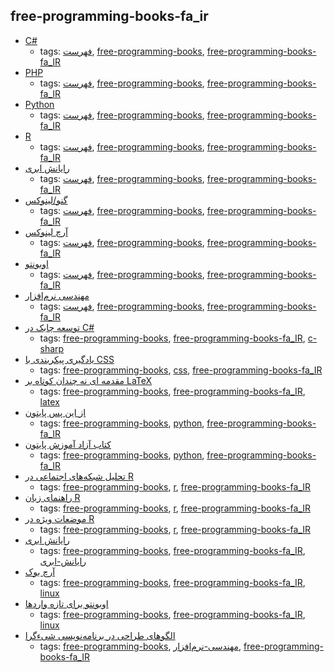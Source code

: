 free-programming-books-fa_ir
---
* [C#](#c-sharp)
    * tags: [فهرست](../tags/فهرست.md), [free-programming-books](../tags/free-programming-books.md), [free-programming-books-fa_IR](../tags/free-programming-books-fa_IR.md)
* [PHP](#php)
    * tags: [فهرست](../tags/فهرست.md), [free-programming-books](../tags/free-programming-books.md), [free-programming-books-fa_IR](../tags/free-programming-books-fa_IR.md)
* [Python](#python)
    * tags: [فهرست](../tags/فهرست.md), [free-programming-books](../tags/free-programming-books.md), [free-programming-books-fa_IR](../tags/free-programming-books-fa_IR.md)
* [R](#r)
    * tags: [فهرست](../tags/فهرست.md), [free-programming-books](../tags/free-programming-books.md), [free-programming-books-fa_IR](../tags/free-programming-books-fa_IR.md)
* [رایانش ابری](#%D8%B1%D8%A7%DB%8C%D8%A7%D9%86%D8%B4-%D8%A7%D8%A8%D8%B1%DB%8C)
    * tags: [فهرست](../tags/فهرست.md), [free-programming-books](../tags/free-programming-books.md), [free-programming-books-fa_IR](../tags/free-programming-books-fa_IR.md)
* [گنو/لینوکس](#%DA%AF%D9%86%D9%88%D9%84%DB%8C%D9%86%D9%88%DA%A9%D8%B3)
    * tags: [فهرست](../tags/فهرست.md), [free-programming-books](../tags/free-programming-books.md), [free-programming-books-fa_IR](../tags/free-programming-books-fa_IR.md)
* [آرچ لینوکس](#%D8%A2%D8%B1%DA%86-%D9%84%DB%8C%D9%86%D9%88%DA%A9%D8%B3)
    * tags: [فهرست](../tags/فهرست.md), [free-programming-books](../tags/free-programming-books.md), [free-programming-books-fa_IR](../tags/free-programming-books-fa_IR.md)
* [اوبونتو](#%D8%A7%D9%88%D8%A8%D9%88%D9%86%D8%AA%D9%88)
    * tags: [فهرست](../tags/فهرست.md), [free-programming-books](../tags/free-programming-books.md), [free-programming-books-fa_IR](../tags/free-programming-books-fa_IR.md)
* [مهندسی نرم‌افزار](#%D9%85%D9%87%D9%86%D8%AF%D8%B3%DB%8C-%D9%86%D8%B1%D9%85%E2%80%8C%D8%A7%D9%81%D8%B2%D8%A7%D8%B1)
    * tags: [فهرست](../tags/فهرست.md), [free-programming-books](../tags/free-programming-books.md), [free-programming-books-fa_IR](../tags/free-programming-books-fa_IR.md)
* [توسعه چابک در C#](http://agiledevelopment.ir/ebook/)
    * tags: [free-programming-books](../tags/free-programming-books.md), [free-programming-books-fa_IR](../tags/free-programming-books-fa_IR.md), [c-sharp](../tags/c-sharp.md)
* [یادگیری پیکربندی با CSS](http://fa.learnlayout.com)
    * tags: [free-programming-books](../tags/free-programming-books.md), [css](../tags/css.md), [free-programming-books-fa_IR](../tags/free-programming-books-fa_IR.md)
* [مقدمه ای نه چندان کوتاه بر LaTeX](http://www.ctan.org/tex-archive/info/lshort/persian)
    * tags: [free-programming-books](../tags/free-programming-books.md), [free-programming-books-fa_IR](../tags/free-programming-books-fa_IR.md), [latex](../tags/latex.md)
* [از این پس پایتون](http://www.aviny.com/learning/pdf-learning/92-04-05/from-now-python/from-now-python.pdf)
    * tags: [free-programming-books](../tags/free-programming-books.md), [python](../tags/python.md), [free-programming-books-fa_IR](../tags/free-programming-books-fa_IR.md)
* [کتاب آزاد آموزش پایتون](http://python.coderz.ir)
    * tags: [free-programming-books](../tags/free-programming-books.md), [python](../tags/python.md), [free-programming-books-fa_IR](../tags/free-programming-books-fa_IR.md)
* [تحلیل شبکه‌های اجتماعی در R](http://cran.r-project.org/doc/contrib/Raeesi-SNA_in_R_in_Farsi.pdf)
    * tags: [free-programming-books](../tags/free-programming-books.md), [r](../tags/r.md), [free-programming-books-fa_IR](../tags/free-programming-books-fa_IR.md)
* [راهنمای زبان R](http://cran.r-project.org/doc/contrib/Mousavi-R-lang_in_Farsi.pdf)
    * tags: [free-programming-books](../tags/free-programming-books.md), [r](../tags/r.md), [free-programming-books-fa_IR](../tags/free-programming-books-fa_IR.md)
* [موضعات ویژه در R](http://cran.r-project.org/doc/contrib/Mousavi-R_topics_in_Farsi.pdf)
    * tags: [free-programming-books](../tags/free-programming-books.md), [r](../tags/r.md), [free-programming-books-fa_IR](../tags/free-programming-books-fa_IR.md)
* [رایانش ابری](http://docs.occc.ir/books/Main%20Book-20110110_2.pdf)
    * tags: [free-programming-books](../tags/free-programming-books.md), [free-programming-books-fa_IR](../tags/free-programming-books-fa_IR.md), [رایانش-ابری](../tags/رایانش-ابری.md)
* [آرچ بوک](http://linuxreview.ir/archbook/ArchBook-2012-1.pdf)
    * tags: [free-programming-books](../tags/free-programming-books.md), [free-programming-books-fa_IR](../tags/free-programming-books-fa_IR.md), [linux](../tags/linux.md)
* [اوبونتو برای تازه واردها](http://ubuntu-book.org)
    * tags: [free-programming-books](../tags/free-programming-books.md), [free-programming-books-fa_IR](../tags/free-programming-books-fa_IR.md), [linux](../tags/linux.md)
* [الگوهای طراحی در برنامه‌نویسی شیء‌گرا](https://github.com/khajavi/Practical-Design-Patterns)
    * tags: [free-programming-books](../tags/free-programming-books.md), [مهندسی-نرم‌افزار](../tags/مهندسی-نرم‌افزار.md), [free-programming-books-fa_IR](../tags/free-programming-books-fa_IR.md)
